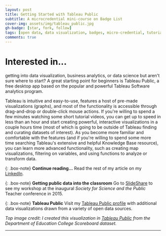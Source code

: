 ```yaml
---
layout: post
title: Getting Started with Tableau Public
subtitle: A microcredential mini-course on Badge List
cover-img: assets/img/tableau_public.jpg
gh-badge: [star, fork, follow]
tags: [open data, data visualization, badges, micro-credential, tutorial, class projects]
comments: true
---
```


# Interested in...
getting into data visualization, business analytics, or data science but aren't sure where to start? A great starting point for beginners is Tableau Public, a free desktop app based on the popular and powerful Tableau Software analytics program.

Tableau is intuitive and easy-to-use, features a host of pre-made visualizations (graphs), and most of the functionality is accessible through drag-and-drop or double-click mouse actions. If you're willing to spend a few minutes watching some short tutorial videos, you can get up to speed in less than an hour and start creating powerful, interactive visualizations in a couple hours time (most of which is going to be outside of Tableau finding and curating datasets of interest). As you become more familiar and comfortable with the features (and if you're willing to spend some more time searching Tableau's extensive and helpful Knowledge Base resource), you can learn more advanced functionality, such as creating map visualizations, filtering on variables, and using functions to analyze or transform data.

{: .box-note}
**Continue reading...** Read the rest of my article on my [LinkedIn](https://www.linkedin.com/pulse/getting-started-tableau-public-microcredential-badge-list-handran/).

{: .box-note}
**Getting public data into the classroom** Go to [SlideShare](https://www.slideshare.net/ShawnHandran/beginners-guide-to-getting-public-data-into-the-classroom) to see my workshop at the inaugural *Society for Science and the Public* Teacher conference in 2015.

{: .box-note}
**Tableau Public** Visit my [Tableau Public profile](https://public.tableau.com/app/profile/shawn.handran#!/) with additional data visualizations drawn from a variety of open data sources.  

*Top image credit: I created this visualization in [Tableau Public](https://public.tableau.com/app/profile/shawn.handran/viz/CollegeScorecardSelectMeasures/CollegeScorecard) from the Department of Education College Scoreboard dataset.* 

***
